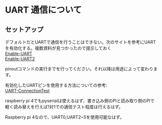 # UART 通信について

## セットアップ

デフォルトだとUARTで通信を行うことはできない。次のサイトを参考にUARTを有効化する。複数資料が見つかったので提示しておく  
[Enable-UART](https://tshell.hatenablog.com/entry/2021/03/04/205346)  
[Enable-UART2](https://tshell.hatenablog.com/entry/2021/03/04/205346)

pinoutコマンドの実行までを行ってください。それ以降は用途によって変わります。  

有効化したUARTピンを使用する方法についての参考:  
[UART-ConnectionTest](https://qiita.com/s_fujii/items/466d455ca19fb4c20744)

raspberry pi 4でもpyserialは使えるはず、書き込み側のPIと読み取り側のPIで軽く読み替えを行えば1対1での通信テスト程度は行えるはず。

Raspberry pi 4なので、UART0,UART2~5を使用可能なはず。  

